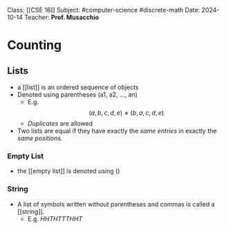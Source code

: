 Class: [[CSE 16]]
Subject: #computer-science #discrete-math 
Date: 2024-10-14
Teacher: **Prof. Musacchio**

# Counting

## Lists
- a [[list]] is an ordered sequence of objects
- Denoted using parentheses (a1, a2, ..., an)
	- E.g. $${(a, b, c, d, e)} \neq {(b, a, c, d, e)}$$
	- *Duplicates* are allowed
- Two lists are equal if they have exactly the *same entries* in exactly the *same positions.*

### Empty List
- the [[empty list]] is denoted using ()

### String
- A list of symbols written without parentheses and commas is called a [[string]].
	- E.g. *HHTHTTTHHT*